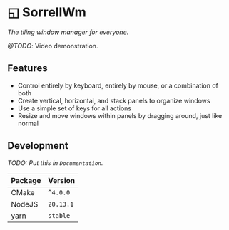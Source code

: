 # ◱ SorrellWm

*The tiling window manager for everyone.*

*@TODO*: Video demonstration.

## Features

* Control entirely by keyboard, entirely by mouse, or a combination of both
* Create vertical, horizontal, and stack panels to organize windows
* Use a simple set of keys for all actions
* Resize and move windows within panels by dragging around, just like normal

## Development

*TODO: Put this in `Documentation`.*

| Package | Version   |
| ---     | ---       |
| CMake   | `^4.0.0`  |
| NodeJS  | `20.13.1` |
| yarn    | `stable`  |

